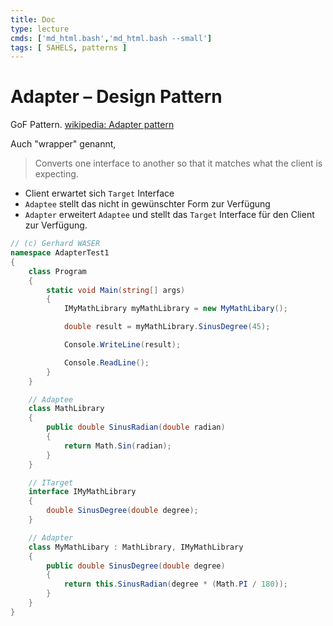 ```yaml
---
title: Doc
type: lecture
cmds: ['md_html.bash','md_html.bash --small']
tags: [ 5AHELS, patterns ]
---
```


# Adapter – Design Pattern

GoF Pattern. [wikipedia: Adapter pattern](https://en.wikipedia.org/wiki/Adapter_pattern)

Auch "wrapper" genannt, 

> Converts one interface to another so that it matches what the client is expecting.

- Client erwartet sich `Target` Interface
- `Adaptee` stellt das nicht in gewünschter Form zur Verfügung
- `Adapter` erweitert `Adaptee` und stellt das `Target` Interface für den Client zur Verfügung.



```csharp
// (c) Gerhard WASER
namespace AdapterTest1
{
    class Program
    {
        static void Main(string[] args)
        {
            IMyMathLibrary myMathLibrary = new MyMathLibary();

            double result = myMathLibrary.SinusDegree(45);

            Console.WriteLine(result);

            Console.ReadLine();
        }
    }

    // Adaptee
    class MathLibrary
    {
        public double SinusRadian(double radian)
        {
            return Math.Sin(radian);
        }
    }

    // ITarget
    interface IMyMathLibrary
    {
        double SinusDegree(double degree);
    }

    // Adapter
    class MyMathLibary : MathLibrary, IMyMathLibrary
    {
        public double SinusDegree(double degree)
        {
            return this.SinusRadian(degree * (Math.PI / 180));
        }
    }
}
```

